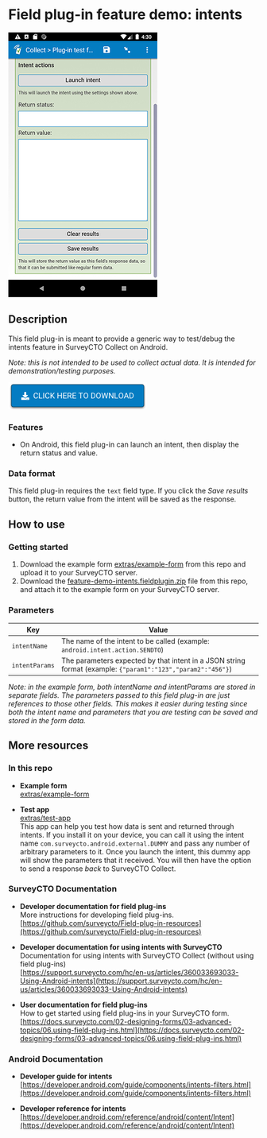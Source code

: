 # Field plug-in feature demo: intents

![A text field using this plug-in](extras/feature-demo-intents.jpg)

## Description

This field plug-in is meant to provide a generic way to test/debug the intents feature in SurveyCTO Collect on Android.

*Note: this is not intended to be used to collect actual data. It is intended for demonstration/testing purposes.*

[![Download now](extras/download-button.png)](https://github.com/surveycto/feature-demo-intents/raw/master/feature-demo-intents.fieldplugin.zip)

### Features

* On Android, this field plug-in can launch an intent, then display the return status and value.

### Data format

This field plug-in requires the `text` field type. If you click the *Save results* button, the return value from the intent will be saved as the response.

## How to use

### Getting started

1. Download the example form [extras/example-form](https://github.com/surveycto/feature-demo-intents/raw/master/extras/example-form/Example%20form%20-%20feature-demo-intents.xlsx) from this repo and upload it to your SurveyCTO server.
1. Download the [feature-demo-intents.fieldplugin.zip](https://github.com/surveycto/feature-demo-intents/raw/master/feature-demo-intents.fieldplugin.zip) file from this repo, and attach it to the example form on your SurveyCTO server.

### Parameters

| Key | Value |
| --- | --- |
| `intentName` | The name of the intent to be called (example: `android.intent.action.SENDTO`) |
| `intentParams` | The parameters expected by that intent in a JSON string format (example: `{"param1":"123","param2":"456"}`) |

*Note: in the example form, both intentName and intentParams are stored in separate fields. The parameters passed to this field plug-in are just references to those other fields. This makes it easier during testing since both the intent name and parameters that you are testing can be saved and stored in the form data.*

## More resources

### In this repo

* **Example form**  
[extras/example-form](https://github.com/surveycto/feature-demo-intents/raw/master/extras/example-form/Example%20form%20-%20feature-demo-intents.xlsx)

* **Test app**  
[extras/test-app](https://github.com/surveycto/feature-demo-intents/raw/master/extras/test-app/SurveyCTO_dummy_external_app-release.apk)  
This app can help you test how data is sent and returned through intents. If you install it on your device, you can call it using the intent name `com.surveycto.android.external.DUMMY` and pass any number of arbitrary parameters to it. Once you launch the intent, this dummy app will show the parameters that it received. You will then have the option to send a response *back* to SurveyCTO Collect.

### SurveyCTO Documentation

* **Developer documentation for field plug-ins**  
More instructions for developing field plug-ins.  
[https://github.com/surveycto/Field-plug-in-resources](https://github.com/surveycto/Field-plug-in-resources)

* **Developer documentation for using intents with SurveyCTO**  
Documentation for using intents with SurveyCTO Collect (without using field plug-ins)  
[https://support.surveycto.com/hc/en-us/articles/360033693033-Using-Android-intents](https://support.surveycto.com/hc/en-us/articles/360033693033-Using-Android-intents)

* **User documentation for field plug-ins**  
How to get started using field plug-ins in your SurveyCTO form.  
[https://docs.surveycto.com/02-designing-forms/03-advanced-topics/06.using-field-plug-ins.html](https://docs.surveycto.com/02-designing-forms/03-advanced-topics/06.using-field-plug-ins.html)

### Android Documentation

* **Developer guide for intents**  
[https://developer.android.com/guide/components/intents-filters.html](https://developer.android.com/guide/components/intents-filters.html)

* **Developer reference for intents**  
[https://developer.android.com/reference/android/content/Intent](https://developer.android.com/reference/android/content/Intent)
